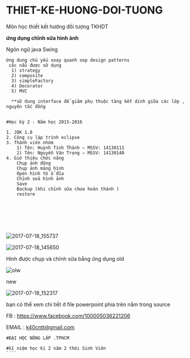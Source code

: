 # THIET-KE-HUONG-DOI-TUONG
Môn học thiết kết hướng đối tượng TKHDT 


 **ứng dụng chĩnh sữa hình ảnh**
  
 Ngôn ngữ java Swing
 ```
 ứng dung chủ yếu xoay quanh oop design patterns
  các nẩu được sữ dụng 
   1) strategy
   2) composite
   3) simpleFactory  
   4) Decorator
   5) MVC
   
   **sữ dung interface để giãm phụ thuộc tăng kết dính giữa các lớp , nguyên tắc đống  
 ```
 
```

#Học kỳ 2 - Năm học 2015-2016

1. JDK 1.8 
2. Công cụ lập trình eclipse
3. Thành viên nhóm 
    1) Tên: Huỳnh Tính Thành – MSSV: 14130111
    2) Tên: Nguyễn Văn Trọng – MSSV: 14130140
4. Giớ thiệu chức năng
    Chụp ảnh động
    Chụp ảnh màng hình 
    Open hình từ ổ đĩa
    Chỉnh sửa hình ảnh 
    Save 
    Backup (khi chỉnh sữa chưa hoàn thành )
    restore 
    
    
 


    
````



![2017-07-18_155737](https://user-images.githubusercontent.com/28096471/28308917-ed21ba9c-6bd1-11e7-8133-e76520fd6a50.png)
   
   
   
   


![2017-07-18_145650](https://user-images.githubusercontent.com/28096471/28306412-65906a2c-6bc9-11e7-9fc6-b2436c205b2e.png)
 

Hình được chụp và chĩnh sữa bằng ứng dụng
old

![olw](https://user-images.githubusercontent.com/28096471/28307625-aa511ca2-6bcd-11e7-9239-c1446238e094.png)


new

![2017-07-18_152317](https://user-images.githubusercontent.com/28096471/28307505-556b886c-6bcd-11e7-9c24-6ca7d90f3bcb.png)

bạn có thể xem chi tiết ở file powerpoint phía trên nằm trong source
  
  
 FB  :  https://www.facebook.com/100005036221206
 
 EMAIL : k40cntt@gmail.com
  ``````
  #ĐẠI HỌC NÔNG LÂP .TPHCM
  
  #kĩ niệm học kì 2 năm 2 thời Sinh Viên 
````
